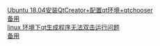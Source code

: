 [Ubuntu 18.04安装QtCreator+配置qt环境+qtchooser](https://blog.csdn.net/aamahone/article/details/86515536)  
[备用](https://github.com/CSLP/C-Plus-Plus/blob/master/References/Ubuntu%2018.04%E5%AE%89%E8%A3%85QtCreator%2B%E9%85%8D%E7%BD%AEqt%E7%8E%AF%E5%A2%83%2Bqtchooser%20-%20AAMahone%E7%9A%84%E5%8D%9A%E5%AE%A2%20-%20CSDN%E5%8D%9A%E5%AE%A2.mhtml)  
[linux 环境下qt生成程序无法双击运行问题](https://blog.csdn.net/LWLGZY/article/details/84103245)  
[备用](https://github.com/CSLP/C-Plus-Plus/blob/master/References/linux%20%E7%8E%AF%E5%A2%83%E4%B8%8Bqt%E7%94%9F%E6%88%90%E7%A8%8B%E5%BA%8F%E6%97%A0%E6%B3%95%E5%8F%8C%E5%87%BB%E8%BF%90%E8%A1%8C%E9%97%AE%E9%A2%98%20-%20LWLGZY%E7%9A%84%E5%8D%9A%E5%AE%A2%20-%20CSDN%E5%8D%9A%E5%AE%A2.mhtml)
